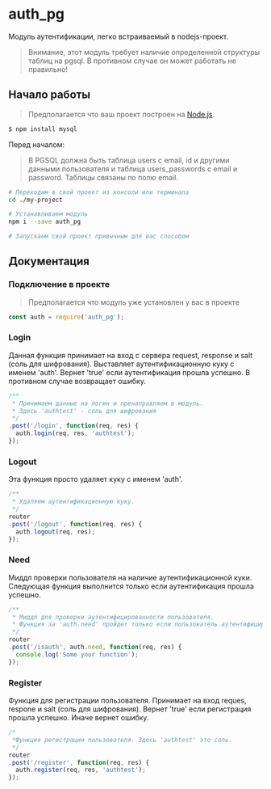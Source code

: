 # auth_pg
Модуль аутентификации, легко встраиваемый в nodejs-проект.

> Внимание, этот модуль требует наличие определенной структуры таблиц на pgsql. В противном случае он может работать не правильно!

## Начало работы

> Предполагается что ваш проект построен на [Node.js](https://nodejs.or/en/downolad/).

```sh
$ npm install mysql
```

Перед началом:

> В PGSQL должна быть таблица users с email, id и другими данными пользователя и таблица users_passwords с email и password. Таблицы связаны по полю email.

```bash
# Переходим в свой проект из консоли или терминала
cd ./my-project

# Устанавливаем модуль
npm i --save auth_pg

# Запускаем свой проект привычным для вас способом
```

## Документация

### Подключение в проекте

> Предполагается что модуль уже установлен у вас в проекте

```js
const auth = require('auth_pg');
```

### Login
Данная функция принимает на вход с сервера request, response и salt (соль для шифрования).
Выставляет аутентификационную куку с именем 'auth'.
Вернет 'true' если аутентификация прошла успешно. В противном случае возвращает ошибку.

```js
/**
 * Принимаем данные на логин и пренаправляем в модуль.
 * Здесь 'authtest' - соль для шифрования
 */
.post('/login', function(req, res) {
  auth.login(req, res, 'authtest');
});
```

### Logout
Эта функция просто удаляет куку с именем 'auth'.

```js
/**
 * Удаляем аутентификационную куку.
 */
router
.post('/logout', function(req, res) {
  auth.logout(req, res);
});
```

### Need
Миддл проверки пользователя на наличие аутентификационной куки.
Следующая функция выполнится только если аутентификация прошла успешно.

```js
/**
 * Миддл для проверки аутентифицированности пользователя.
 * Функция за 'auth.need' пройдет только если пользователь аутентифицирован.
 */
router
.post('/isauth', auth.need, function(req, res) {
  console.log('Some your function');
});
```

### Register
Функция для регистрации пользователя. Принимает на вход reques, respone и salt (соль для шифрования).
Вернет 'true' если регистрация прошла успешно. Иначе вернет ошибку.

```js
/*
 *Функция регистрации пользователя. Здесь 'authtest' это соль. 
 */
router
.post('/register', function(req, res) {
  auth.register(req, res, 'authtest');
});
```